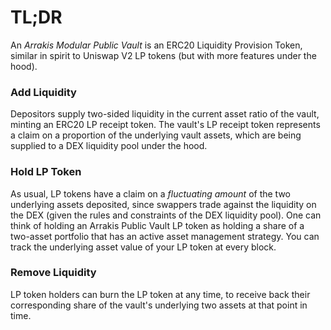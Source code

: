 # TL;DR

An _Arrakis Modular Public Vault_ is an ERC20 Liquidity Provision Token, similar in spirit to Uniswap V2 LP tokens (but with more features under the hood).

### Add Liquidity

Depositors supply two-sided liquidity in the current asset ratio of the vault, minting an ERC20 LP receipt token. The vault's LP receipt token represents a claim on a proportion of the underlying vault assets, which are being supplied to a DEX liquidity pool under the hood.

### Hold LP Token

As usual, LP tokens have a claim on a _fluctuating amount_ of the two underlying assets deposited, since swappers trade against the liquidity on the DEX (given the rules and constraints of the DEX liquidity pool). One can think of holding an Arrakis Public Vault LP token as holding a share of a two-asset portfolio that has an active asset management strategy. You can track the underlying asset value of your LP token at every block.

### Remove Liquidity

LP token holders can burn the LP token at any time, to receive back their corresponding share of the vault's underlying two assets at that point in time.

